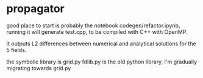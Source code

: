 # propagator

good place to start is probably the notebook codegen/refactor.ipynb, running it will generate test.cpp, to be compiled with C++ with OpenMP.

It outputs L2 differences between numerical and analytical solutions for the 5 fields.

the symbolic library is grid.py
fdlib.py is the old python library, I'm gradually migrating towards grid.py
